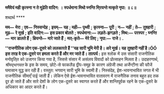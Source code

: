 **ममैवेयं मही कृत्स्ना न ते मूढेति वादिन: ।** **स्पर्धमाना मिथो घ्नन्ति मि्रयन्ते मत्कृते नृपा: ॥ ८॥** 

शब्दार्थ **** 

**मम—** **मेरा** **; एव—** **निस्सन्देह** **; इयम्—** **यह** **; मही—** **पृथ्वी** **; कृत्स्ना—** **पूरी** **; न—** **नहीं** **; ते—** **तुश्हारी** **; मूढ—** **रे मूर्ख** **; इति** **वादिन:—** **इस प्रकार बोलते** **; स्पर्धमाना:—** **लड़ते-झगड़ते** **; मिथ:—** **परस्पर** **; घ्नन्ति—** **मार डालते हैं** **; म्रियन्ते—** **मारे जाते हैं** **;** **मत्-कृते—** **मेरे लिए** **; नृपा:—** **राजे।** **.** 

**''राजनीतिक लोग एक-दूसरे को ललकारते हैं ''यह सारी भूमि मेरी है। अरे मूर्ख। यह** **तुश्हारी नहीं है।ÓÓ इस तरह वे एक-दूसरे पर हमला करते हैं और मर जाते हैं।** **तात्पर्य :** इस श्लोक में उस संसारी राजनीतिक मनोवृति्त को उजागर किया गया है, जिससे संसार में असंलय विवादों को प्रोत्साहन मिलता है। उदाहरणार्थ, *श्रीमद्भागवत* के इस के समय, छोटे-से फाकलैड द्वीप-समूह के कारण अंग्रेजी तथा अर्जेन्टीना की फौजें घमासान युद्ध कर रही हैं। वस्तुत: भगवान् सारी भूमि के स्वामी हैं। निस्संदेह, ईश-भावनाभावित जगत में भी राजनीतिक सीमाएँ पाई जाती हैं। लेकिन ऐसे ईश-भावनाभावित वातावरण में राजनैतिक तनाव बहुत हद तक दूर हो जाते हैं और सारे देशों के लोग एक-दूसरे का स्वागत करते हैं और शान्तिपूर्वक रहने के एक-दूसरे के अधिकार का आदर करते हैं।  